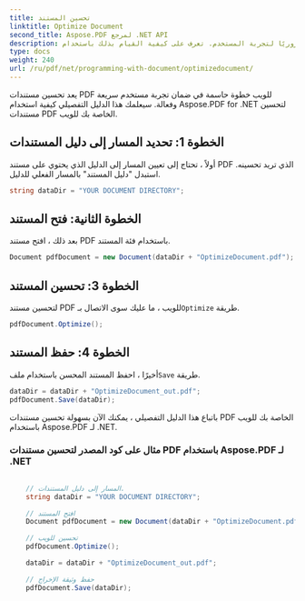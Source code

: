 ```yaml
---
title: تحسين المستند
linktitle: Optimize Document
second_title: Aspose.PDF لمرجع .NET API
description: يعد تحسين المستند للويب أمرًا ضروريًا لتجربة المستخدم. تعرف على كيفية القيام بذلك باستخدام Aspose.PDF for .NET مع هذا الدليل المفصل خطوة بخطوة.
type: docs
weight: 240
url: /ru/pdf/net/programming-with-document/optimizedocument/
---
```

يعد تحسين مستندات PDF للويب خطوة حاسمة في ضمان تجربة مستخدم سريعة وفعالة. سيعلمك هذا الدليل التفصيلي كيفية استخدام Aspose.PDF for .NET لتحسين مستندات PDF الخاصة بك للويب.

## الخطوة 1: تحديد المسار إلى دليل المستندات

أولاً ، تحتاج إلى تعيين المسار إلى الدليل الذي يحتوي على مستند PDF الذي تريد تحسينه. استبدل "دليل المستند" بالمسار الفعلي للدليل.

```csharp
string dataDir = "YOUR DOCUMENT DIRECTORY";
```

## الخطوة الثانية: فتح المستند

بعد ذلك ، افتح مستند PDF باستخدام فئة المستند.

```csharp
Document pdfDocument = new Document(dataDir + "OptimizeDocument.pdf");
```

## الخطوة 3: تحسين المستند

 لتحسين مستند PDF للويب ، ما عليك سوى الاتصال بـ`Optimize` طريقة.

```csharp
pdfDocument.Optimize();
```

## الخطوة 4: حفظ المستند

 أخيرًا ، احفظ المستند المحسن باستخدام ملف`Save` طريقة.

```csharp
dataDir = dataDir + "OptimizeDocument_out.pdf";
pdfDocument.Save(dataDir);
```

باتباع هذا الدليل التفصيلي ، يمكنك الآن بسهولة تحسين مستندات PDF الخاصة بك للويب باستخدام Aspose.PDF لـ .NET.

### مثال على كود المصدر لتحسين مستندات PDF باستخدام Aspose.PDF لـ .NET

```csharp

	// المسار إلى دليل المستندات.
	string dataDir = "YOUR DOCUMENT DIRECTORY";

	// افتح المستند
	Document pdfDocument = new Document(dataDir + "OptimizeDocument.pdf");

	// تحسين للويب
	pdfDocument.Optimize();

	dataDir = dataDir + "OptimizeDocument_out.pdf";

	// حفظ وثيقة الإخراج
	pdfDocument.Save(dataDir);

```
